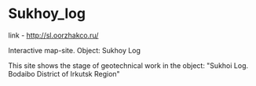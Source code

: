 # Sukhoy_log
link - http://sl.oorzhakco.ru/

Interactive map-site. Object: Sukhoy Log

This site shows the stage of geotechnical work in the object: "Sukhoi Log. Bodaibo District of Irkutsk Region"
